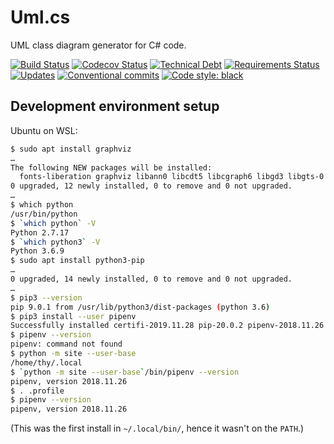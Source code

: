 # Uml.cs

UML class diagram generator for C# code.

[![Build Status](https://travis-ci.org/kthy/uml.cs.svg?branch=master)](https://travis-ci.org/kthy/uml.cs)
[![Codecov Status](https://codecov.io/gh/kthy/uml.cs/branch/master/graph/badge.svg)](https://codecov.io/gh/kthy/uml.cs)
[![Technical Debt](https://sonarcloud.io/api/project_badges/measure?project=kthy_uml.cs&metric=sqale_index)](https://sonarcloud.io/dashboard?id=kthy_uml.cs)
[![Requirements Status](https://requires.io/github/kthy/uml.cs/requirements.svg?branch=master)](https://requires.io/github/kthy/uml.cs/requirements/?branch=master)
[![Updates](https://pyup.io/repos/github/kthy/uml.cs/shield.svg)](https://pyup.io/repos/github/kthy/uml.cs/)
[![Conventional commits](https://img.shields.io/badge/Conventional%20Commits-1.0.0-blue.svg)](https://www.conventionalcommits.org/en/v1.0.0/)
[![Code style: black](https://img.shields.io/badge/Code%20style-Black-000000.svg)](https://github.com/ambv/black)

## Development environment setup

Ubuntu on WSL:

```bash
$ sudo apt install graphviz
…
The following NEW packages will be installed:
  fonts-liberation graphviz libann0 libcdt5 libcgraph6 libgd3 libgts-0.7-5 libgts-bin libgvc6 libgvpr2 liblab-gamut1 libpathplan4
0 upgraded, 12 newly installed, 0 to remove and 0 not upgraded.
…
$ which python
/usr/bin/python
$ `which python` -V
Python 2.7.17
$ `which python3` -V
Python 3.6.9
$ sudo apt install python3-pip
…
0 upgraded, 14 newly installed, 0 to remove and 0 not upgraded.
…
$ pip3 --version
pip 9.0.1 from /usr/lib/python3/dist-packages (python 3.6)
$ pip3 install --user pipenv
Successfully installed certifi-2019.11.28 pip-20.0.2 pipenv-2018.11.26 setuptools-45.1.0 virtualenv-16.7.9 virtualenv-clone-0.5.3
$ pipenv --version
pipenv: command not found
$ python -m site --user-base
/home/thy/.local
$ `python -m site --user-base`/bin/pipenv --version
pipenv, version 2018.11.26
$ . .profile
$ pipenv --version
pipenv, version 2018.11.26
```

(This was the first install in `~/.local/bin/`, hence it wasn't on the `PATH`.)
